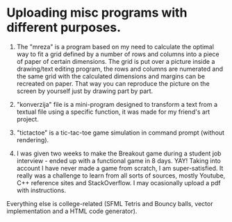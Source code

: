 # Uploading misc programs with different purposes.

1. The "mreza" is a program based on my need to calculate the optimal way to fit a grid defined by a number of rows and columns into a piece of paper of certain dimensions. The grid is put over a picture inside a drawing/text editing program, the rows and columns are numerated and the same grid with the calculated dimensions and margins can be recreated on paper. That way you can reproduce the picture on the screen by yourself just by drawing part by part.

2. "konverzija" file is a mini-program designed to transform a text from a textual file using a specific function, it was made for my friend's art project.

3. "tictactoe" is a tic-tac-toe game simulation in command prompt (without rendering).

4. I was given two weeks to make the Breakout game during a student job interview - ended up with a functional game in 8 days. YAY! Taking into account I have never made a game from scratch, I am super-satisfied. It really was a challenge to learn from all sorts of sources, mostly Youtube, C++ reference sites and StackOverflow. I may ocasionally upload a pdf with instructions.

Everything else is college-related (SFML Tetris and Bouncy balls, vector implementation and a HTML code generator).
